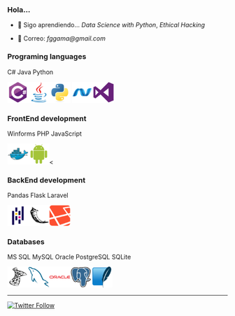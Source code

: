### Hola...
- 🌱 Sigo aprendiendo... _Data Science with Python_, _Ethical Hacking_

- :e-mail: Correo: _fggama@gmail.com_


### Programing languages
C#
Java
Python

<img src="https://github.com/devicons/devicon/blob/master/icons/csharp/csharp-original.svg" width="48"><img src="https://github.com/devicons/devicon/blob/master/icons/java/java-original.svg" width="48"><img src="https://github.com/devicons/devicon/blob/master/icons/python/python-original.svg" width="48">
<img src="https://github.com/devicons/devicon/blob/master/icons/dot-net/dot-net-original.svg" width="48"><img src="https://github.com/devicons/devicon/blob/master/icons/visualstudio/visualstudio-plain.svg" width="48">

### FrontEnd development
Winforms
PHP
JavaScript

<img src="https://github.com/devicons/devicon/blob/master/icons/docker/docker-original.svg" width="48"><img src="https://github.com/devicons/devicon/blob/master/icons/android/android-original.svg" width="48"><

### BackEnd development
Pandas
Flask
Laravel

<img src="https://github.com/devicons/devicon/blob/master/icons/pandas/pandas-original.svg" width="48" alt="Pandas"><img src="https://github.com/devicons/devicon/blob/master/icons/flask/flask-original.svg" width="48"><img src="https://github.com/devicons/devicon/blob/master/icons/laravel/laravel-plain.svg" width="48">

### Databases
MS SQL
MySQL
Oracle
PostgreSQL
SQLite

<img src="https://github.com/devicons/devicon/blob/master/icons/microsoftsqlserver/microsoftsqlserver-plain.svg" width="48"><img src="https://github.com/devicons/devicon/blob/master/icons/mysql/mysql-original.svg" width="48"><img src="https://github.com/devicons/devicon/blob/master/icons/oracle/oracle-original.svg" width="48"><img src="https://github.com/devicons/devicon/blob/master/icons/postgresql/postgresql-original.svg" width="48"><img src="https://github.com/devicons/devicon/blob/master/icons/sqlite/sqlite-original.svg" width="48">



***
[![Twitter Follow](https://img.shields.io/twitter/follow/freddygmassa?color=%231DA1F2&label=Twitter&style=social)](https://twitter.com/FreddyGMassa)